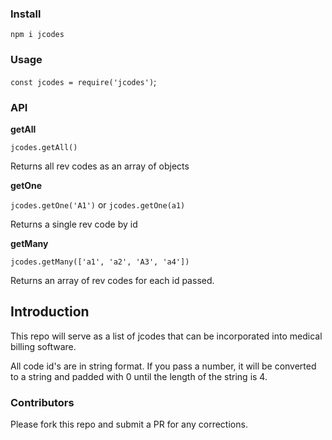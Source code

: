 ### Install
`npm i jcodes`

### Usage
`const jcodes = require('jcodes')`;

### API
**getAll**

`jcodes.getAll()`

Returns all rev codes as an array of objects

**getOne** 

`jcodes.getOne('A1')` or `jcodes.getOne(a1)`

Returns a single rev code by id

**getMany**

`jcodes.getMany(['a1', 'a2', 'A3', 'a4'])`

Returns an array of rev codes for each id passed.

## Introduction

This repo will serve as a list of jcodes that can be incorporated into medical billing software.

All code id's are in string format. If you pass a number, it will be converted to a string and padded with 0 until the length of the string is 4.

### Contributors

Please fork this repo and submit a PR for any corrections.
